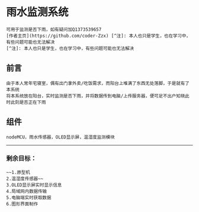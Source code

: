 # 雨水监测系统
    可用于监测是否下雨，如有疑问加Q1373539657
    [作者主页](https://github.com/coder-Zzx) [^注]: 本人也只是学生，也在学习中，有些问题可能也无法解决
    [^注]: 本人也只是学生，也在学习中，有些问题可能也无法解决

## 前言
    由于本人常年宅寝室，偶有出门拿外卖/吃饭需求，而阳台上堆满了东西无处落脚，于是就有了本系统  
    将本系统放在阳台，实时监测是否下雨，并将数据传到电脑/上传服务器，便可足不出户知晓此时此刻是否正在下雨

## 组件
    nodeMCU，雨水传感器，OLED显示屏，温湿度监测模块

******

### 剩余目标：
    ~~1.原型机    
    2.温湿度传感器~~  
    3.OLED显示屏实时显示信息  
    4.局域网内数据传输  
    5.电脑端实时获取数据  
    6.图形界面制作  
    

